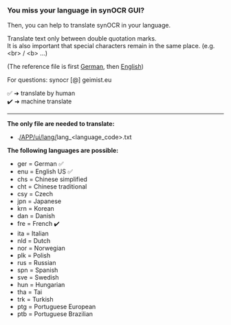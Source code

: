 ### You miss your language in synOCR GUI? 

Then, you can help to translate synOCR in your language.  

Translate text only between double quotation marks.  
It is also important that special characters remain in the same place. (e.g. \<br\> / \<b\> …)
  
(The reference file is first [German](https://git.geimist.eu/geimist/synOCR/src/branch/master/APP/lang/lang_ger.txt), then [English](https://git.geimist.eu/geimist/synOCR/src/branch/master/APP/lang/lang_enu.txt))

For questions: synocr [@] geimist.eu

✅  ➜ translate by human   
✔️  ➜ machine translate

-----

**The only file are needed to translate:**

- .[/APP/ui/lang/](https://git.geimist.eu/geimist/synOCR/src/branch/master/APP/ui/lang)lang_\<language\_code\>.txt
  
**The following languages are possible:**
- ger = German ✅
- enu = English US ✅
- chs = Chinese simplified
- cht = Chinese traditional
- csy = Czech
- jpn = Japanese
- krn = Korean
- dan = Danish
- fre = French ✔️
- ita = Italian
- nld = Dutch
- nor = Norwegian
- plk = Polish
- rus = Russian
- spn = Spanish
- sve = Swedish
- hun = Hungarian
- tha = Tai
- trk = Turkish
- ptg = Portuguese European
- ptb = Portuguese Brazilian

